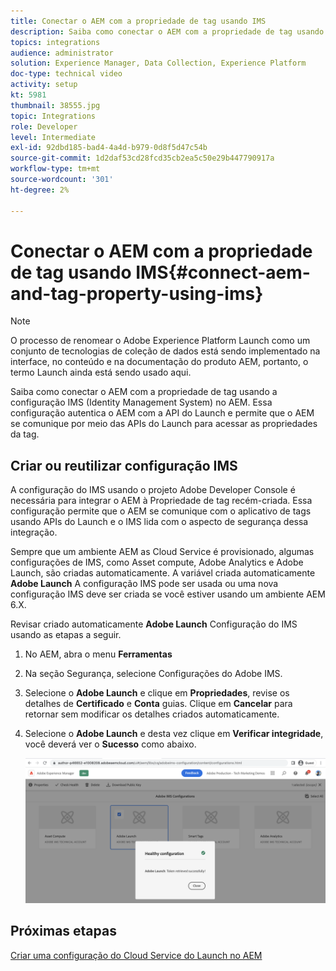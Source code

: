 ```yaml
---
title: Conectar o AEM com a propriedade de tag usando IMS
description: Saiba como conectar o AEM com a propriedade de tag usando a configuração IMS no AEM. Essa configuração autentica o AEM com a API do Launch e permite que o AEM se comunique por meio das APIs do Launch para acessar as propriedades da tag.
topics: integrations
audience: administrator
solution: Experience Manager, Data Collection, Experience Platform
doc-type: technical video
activity: setup
kt: 5981
thumbnail: 38555.jpg
topic: Integrations
role: Developer
level: Intermediate
exl-id: 92dbd185-bad4-4a4d-b979-0d8f5d47c54b
source-git-commit: 1d2daf53cd28fcd35cb2ea5c50e29b447790917a
workflow-type: tm+mt
source-wordcount: '301'
ht-degree: 2%

---
```


# Conectar o AEM com a propriedade de tag usando IMS{#connect-aem-and-tag-property-using-ims}

>[!NOTE]
>
>O processo de renomear o Adobe Experience Platform Launch como um conjunto de tecnologias de coleção de dados está sendo implementado na interface, no conteúdo e na documentação do produto AEM, portanto, o termo Launch ainda está sendo usado aqui.

Saiba como conectar o AEM com a propriedade de tag usando a configuração IMS (Identity Management System) no AEM. Essa configuração autentica o AEM com a API do Launch e permite que o AEM se comunique por meio das APIs do Launch para acessar as propriedades da tag.

## Criar ou reutilizar configuração IMS

A configuração do IMS usando o projeto Adobe Developer Console é necessária para integrar o AEM à Propriedade de tag recém-criada. Essa configuração permite que o AEM se comunique com o aplicativo de tags usando APIs do Launch e o IMS lida com o aspecto de segurança dessa integração.

Sempre que um ambiente AEM as Cloud Service é provisionado, algumas configurações de IMS, como Asset compute, Adobe Analytics e Adobe Launch, são criadas automaticamente. A variável criada automaticamente **Adobe Launch** A configuração IMS pode ser usada ou uma nova configuração IMS deve ser criada se você estiver usando um ambiente AEM 6.X.

Revisar criado automaticamente **Adobe Launch** Configuração do IMS usando as etapas a seguir.

1. No AEM, abra o menu **Ferramentas**

1. Na seção Segurança, selecione Configurações do Adobe IMS.

1. Selecione o **Adobe Launch** e clique em **Propriedades**, revise os detalhes de **Certificado** e **Conta** guias. Clique em **Cancelar** para retornar sem modificar os detalhes criados automaticamente.

1. Selecione o **Adobe Launch** e desta vez clique em **Verificar integridade**, você deverá ver o **Sucesso** como abaixo.

   ![Configuração do IMS íntegro do Adobe Launch](assets/adobe-launch-healthy-ims-config.png)


## Próximas etapas

[Criar uma configuração do Cloud Service do Launch no AEM](create-aem-launch-cloud-service.md)
